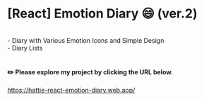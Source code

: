 # [React] Emotion Diary 😄 (ver.2)
<br/>
- Diary with Various Emotion Icons and Simple Design<br/>
- Diary Lists
<br/><br/>

#### ✏️ Please explore my project by clicking the URL below. 
https://hattie-react-emotion-diary.web.app/
